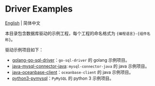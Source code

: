 # Driver Examples

[English](README.md) | 简体中文

本目录包含数据库驱动的示例工程，每个工程的命名格式为 `{编程语言}-{组件名称}`。

驱动示例项目如下：

- [golang-go-sql-driver](golang-go-sql-driver)：`go-sql-driver` 的 golang 示例项目。
- [java-mysql-connector-java](java-mysql-connector-java): `mysql-connector-java` 的 java 示例项目。
- [java-oceanbase-client](java-oceanbase-client)：`oceanbase-client` 的 java 示例项目。
- [python3-pymysql](python3-pymysql)：`PyMySQL` 的 python 3 示例项目。
